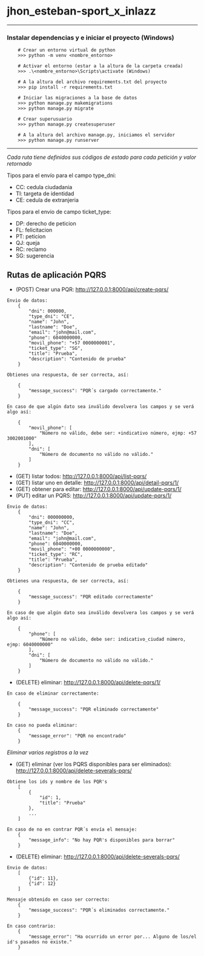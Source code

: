 # jhon_esteban-sport_x_inlazz

------
### Instalar dependencias y e iniciar el proyecto (Windows)

```
    # Crear un entorno virtual de python
    >>> python -m venv <nombre_entorno>

    # Activar el entorno (estar a la altura de la carpeta creada)
    >>> .\<nombre_entorno>\Scripts\activate (Windows)

    # A la altura del archivo requirements.txt del proyecto
    >>> pip install -r requirements.txt

    # Iniciar las migraciones a la base de datos
    >>> python manage.py makemigrations
    >>> python manage.py migrate

    # Crear superusuario
    >>> python manage.py createsuperuser

    # A la altura del archivo manage.py, iniciamos el servidor
    >>> python manage.py runserver
```
------

*Cada ruta tiene definidos sus códigos de estado para cada petición y valor retornado*

Tipos para el envío para el campo type_dni:         
- CC: cedula ciudadania
- TI: targeta de identidad
- CE: cedula de extranjeria

Tipos para el envio de campo ticket_type:
- DP: derecho de peticion
- FL: felicitacion
- PT: peticion
- QJ: queja
- RC: reclamo
- SG: sugerencia

## Rutas de aplicación PQRS

- (POST) Crear una PQR: http://127.0.0.1:8000/api/create-pqrs/
```
Envio de datos:
    {
        "dni": 000000,
        "type_dni": "CE",
        "name": "John",
        "lastname": "Doe",
        "email": "john@mail.com",
        "phone": 6040000000,
        "movil_phone": "+57 0000000001",
        "ticket_type": "SG",
        "title": "Prueba",
        "description": "Contenido de prueba"
    }

Obtienes una respuesta, de ser correcta, así:

    {
        "message_success": "PQR´s cargado correctamente."
    }

En caso de que algún dato sea inválido devolvera los campos y se verá algo así:

    {
        "movil_phone": [
            "Número no válido, debe ser: +indicativo número, ejmp: +57 3002001000"
        ],
        "dni": [
            "Número de documento no válido no válido."
        ]
    }
```

- (GET) listar todos: http://127.0.0.1:8000/api/list-pqrs/
- (GET) listar uno en detalle: http://127.0.0.1:8000/api/detail-pqrs/1/
- (GET) obtener para editar: http://127.0.0.1:8000/api/update-pqrs/1/
- (PUT) editar un PQRS: http://127.0.0.1:8000/api/update-pqrs/1/
```
Envio de datos:
    {
        "dni": 000000000,
        "type_dni": "CC",
        "name": "John",
        "lastname": "Doe",
        "email": "john@mail.com",
        "phone": 6040000000,
        "movil_phone": "+00 0000000000",
        "ticket_type": "RC",
        "title": "Prueba",
        "description": "Contenido de prueba editado"
    }

Obtienes una respuesta, de ser correcta, así:

    {
        "message_success": "PQR editado correctamente"
    }

En caso de que algún dato sea inválido devolvera los campos y se verá algo así:

    {
        "phone": [
            "Número no válido, debe ser: indicativo_ciudad número, ejmp: 6040000000"
        ],
        "dni": [
            "Número de documento no válido no válido."
        ]
    }

```

- (DELETE) eliminar: http://127.0.0.1:8000/api/delete-pqrs/1/
```
En caso de eliminar correctamente:

    {
        "message_success": "PQR eliminado correctamente"
    }

En caso no pueda eliminar:
    {
        "message_error": "PQR no encontrado"
    }
```

*Eliminar varios registros a la vez*
- (GET) eliminar (ver los PQRS disponibles para ser eliminados): http://127.0.0.1:8000/api/delete-severals-pqrs/
```
Obtiene los ids y nombre de los PQR's
    [
        {
            "id": 1,
            "title": "Prueba"
        },
        ...
    ]

En caso de no en contrar PQR´s envía el mensaje:
    {
        "message_info": "No hay PQR's disponibles para borrar"
    }
```

- (DELETE) eliminar: http://127.0.0.1:8000/api/delete-severals-pqrs/
```
Envio de datos:
    [
        {"id": 11},
        {"id": 12}
    ]

Mensaje obtenido en caso ser correcto:
    {
        "message_success": "PQR´s eliminados correctamente."
    }

En caso contrario:
    {
        "message_error": "Ha ocurrido un error por... Alguno de los/el id's pasados no existe."
    }
```